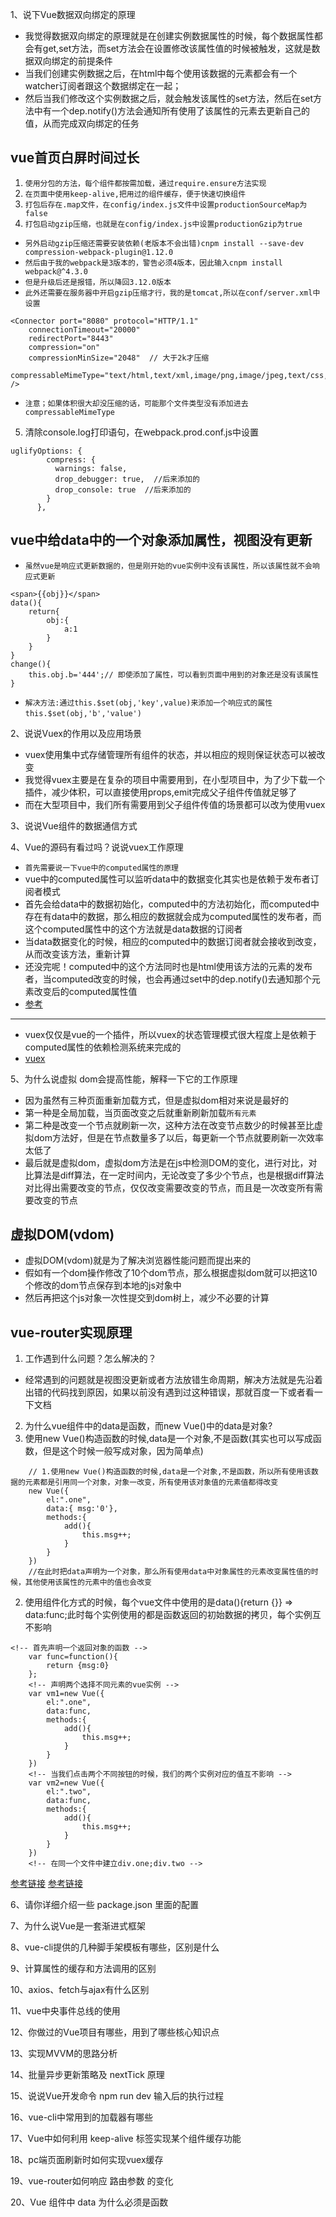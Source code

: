 1、说下Vue数据双向绑定的原理
* 我觉得数据双向绑定的原理就是在创建实例数据属性的时候，每个数据属性都会有get,set方法，而set方法会在设置修改该属性值的时候被触发，这就是数据双向绑定的前提条件
* 当我们创建实例数据之后，在html中每个使用该数据的元素都会有一个watcher订阅者跟这个数据绑定在一起；
* 然后当我们修改这个实例数据之后，就会触发该属性的set方法，然后在set方法中有一个dep.notify()方法会通知所有使用了该属性的元素去更新自己的值，从而完成双向绑定的任务

## vue首页白屏时间过长
1. `使用分包的方法，每个组件都按需加载，通过require.ensure方法实现`
2. `在页面中使用keep-alive,把用过的组件缓存，便于快速切换组件`
3. `打包后存在.map文件，在config/index.js文件中设置productionSourceMap为false`
4. `打包启动gzip压缩，也就是在config/index.js中设置productionGzip为true`
* `另外启动gzip压缩还需要安装依赖(老版本不会出错)cnpm install --save-dev compression-webpack-plugin@1.12.0`
* `然后由于我的webpack是3版本的，警告必须4版本，因此输入cnpm install webpack@^4.3.0`
* `但是升级后还是报错，所以降回3.12.0版本`
* `此外还需要在服务器中开启gzip压缩才行，我的是tomcat,所以在conf/server.xml中设置`
```
<Connector port="8080" protocol="HTTP/1.1" 
    connectionTimeout="20000"
    redirectPort="8443" 
    compression="on"
    compressionMinSize="2048"  // 大于2k才压缩
    compressableMimeType="text/html,text/xml,image/png,image/jpeg,text/css,application/javascript" />
```
* `注意；如果体积很大却没压缩的话，可能那个文件类型没有添加进去compressableMimeType`
5. 清除console.log打印语句，在webpack.prod.conf.js中设置
```
uglifyOptions: {
        compress: {
          warnings: false,
          drop_debugger: true,  //后来添加的
          drop_console: true  //后来添加的
        }
      },
```

## vue中给data中的一个对象添加属性，视图没有更新
* `虽然vue是响应式更新数据的，但是刚开始的vue实例中没有该属性，所以该属性就不会响应式更新`
```
<span>{{obj}}</span>
data(){
	return{
		obj:{
			a:1
		}
	}
}
change(){
	this.obj.b='444';// 即使添加了属性，可以看到页面中用到的对象还是没有该属性
}
```
* `解决方法:通过this.$set(obj,'key',value)来添加一个响应式的属性`
`this.$set(obj,'b','value')`

2、说说Vuex的作用以及应用场景
* vuex使用集中式存储管理所有组件的状态，并以相应的规则保证状态可以被改变
* 我觉得vuex主要是在复杂的项目中需要用到，在小型项目中，为了少下载一个插件，减少体积，可以直接使用props,emit完成父子组件传值就足够了
* 而在大型项目中，我们所有需要用到父子组件传值的场景都可以改为使用vuex

3、说说Vue组件的数据通信方式

4、Vue的源码有看过吗？说说vuex工作原理
* `首先需要说一下vue中的computed属性的原理`
* vue中的computed属性可以监听data中的数据变化其实也是依赖于发布者订阅者模式
* 首先会给data中的数据初始化，computed中的方法初始化，而computed中存在有data中的数据，那么相应的数据就会成为computed属性的发布者，而这个computed属性中的这个方法就是data数据的订阅者
* 当data数据变化的时候，相应的computed中的数据订阅者就会接收到改变，从而改变该方法，重新计算
* 还没完呢！computed中的这个方法同时也是html使用该方法的元素的发布者，当computed改变的时候，也会再通过set中的dep.notify()去通知那个元素改变后的computed属性值
* [参考](https://www.cnblogs.com/gsgs/p/8794573.html)
---
* vuex仅仅是vue的一个插件，所以vuex的状态管理模式很大程度上是依赖于computed属性的依赖检测系统来完成的
* [vuex](https://juejin.im/entry/5b7a21bf51882542eb2dd685)

5、为什么说虚拟 dom会提高性能，解释一下它的工作原理
* 因为虽然有三种页面重新加载方式，但是虚拟dom相对来说是最好的
* 第一种是全局加载，当页面改变之后就重新刷新加载`所有元素`
* 第二种是改变一个节点就刷新一次，这种方法在改变节点数少的时候甚至比虚拟dom方法好，但是在节点数量多了以后，每更新一个节点就要刷新一次效率太低了
* 最后就是虚拟dom，虚拟dom方法是在js中检测DOM的变化，进行对比，对比算法是diff算法，在一定时间内，无论改变了多少个节点，也是根据diff算法对比得出需要改变的节点，仅仅改变需要改变的节点，而且是一次改变所有需要改变的节点

## 虚拟DOM(vdom)
* 虚拟DOM(vdom)就是为了解决浏览器性能问题而提出来的
* 假如有一个dom操作修改了10个dom节点，那么根据虚拟dom就可以把这10个修改的dom节点保存到本地的js对象中
* 然后再把这个js对象一次性提交到dom树上，减少不必要的计算

## vue-router实现原理

1. 工作遇到什么问题？怎么解决的？
* 经常遇到的问题就是视图没更新或者方法放错生命周期，解决方法就是先沿着出错的代码找到原因，如果以前没有遇到过这种错误，那就百度一下或者看一下文档

2. 为什么vue组件中的data是函数，而new Vue()中的data是对象?
1. 使用new Vue()构造函数的时候,data是一个对象,不是函数(其实也可以写成函数，但是这个时候一般写成对象，因为简单点)
```
	// 1.使用new Vue()构造函数的时候,data是一个对象,不是函数，所以所有使用该数据的元素都是引用同一个对象，对象一改变，所有使用该对象值的元素值都得改变
	new Vue({
		el:".one",
		data:{ msg:'0'},
		methods:{
			add(){
				this.msg++;
			}
		}
	})
	//在此时把data声明为一个对象，那么所有使用data中对象属性的元素改变属性值的时候，其他使用该属性的元素中的值也会改变
```

2. 使用组件化方式的时候，每个vue文件中使用的是data(){return {}} => data:func;此时每个实例使用的都是函数返回的初始数据的拷贝，每个实例互不影响
```
<!-- 首先声明一个返回对象的函数 -->
	var func=function(){
		return {msg:0}
	};
	<!-- 声明两个选择不同元素的vue实例 -->
	var vm1=new Vue({
		el:".one",
		data:func,
		methods:{
			add(){
				this.msg++;
			}
		}
	})
	<!-- 当我们点击两个不同按钮的时候，我们的两个实例对应的值互不影响 -->
	var vm2=new Vue({
		el:".two",
		data:func,
		methods:{
			add(){
				this.msg++;
			}
		}
	})
	<!-- 在同一个文件中建立div.one;div.two -->
```
[参考链接](https://blog.csdn.net/qq_33576343/article/details/82793894)
[参考链接](https://www.cnblogs.com/wangjiachen666/p/9876266.html)


6、请你详细介绍一些 package.json 里面的配置

7、为什么说Vue是一套渐进式框架

8、vue-cli提供的几种脚手架模板有哪些，区别是什么

9、计算属性的缓存和方法调用的区别

10、axios、fetch与ajax有什么区别

11、vue中央事件总线的使用

12、你做过的Vue项目有哪些，用到了哪些核心知识点

13、实现MVVM的思路分析

14、批量异步更新策略及 nextTick 原理

15、说说Vue开发命令 npm run dev 输入后的执行过程

16、vue-cli中常用到的加载器有哪些

17、Vue中如何利用 keep-alive 标签实现某个组件缓存功能

18、pc端页面刷新时如何实现vuex缓存

19、vue-router如何响应 路由参数 的变化

20、Vue 组件中 data 为什么必须是函数